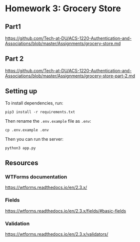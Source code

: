 # Homework 3: Grocery Store

## Part1

https://github.com/Tech-at-DU/ACS-1220-Authentication-and-Associations/blob/master/Assignments/grocery-store.md

## Part 2

https://github.com/Tech-at-DU/ACS-1220-Authentication-and-Associations/blob/master/Assignments/grocery-store-part-2.md

## Setting up


To install dependencies, run:

```
pip3 install -r requirements.txt
```

Then rename the `.env.example` file as `.env`:

```
cp .env.example .env
```

Then you can run the server:

```
python3 app.py
```


## Resources

### WTForms documentation 

https://wtforms.readthedocs.io/en/2.3.x/

### Fields

https://wtforms.readthedocs.io/en/2.3.x/fields/#basic-fields

### Validation

https://wtforms.readthedocs.io/en/2.3.x/validators/

